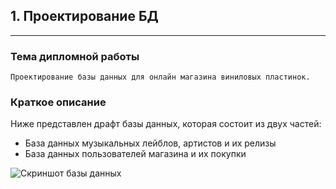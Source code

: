 ## 1. Проектирование БД

---

### Тема дипломной работы

    Проектирование базы данных для онлайн магазина виниловых пластинок.


### Краткое описание

Ниже представлен драфт базы данных, которая состоит из двух частей:
* База данных музыкальных лейблов, артистов и их релизы
* База данных пользователей магазина и их покупки

![Скриншот базы данных]()
